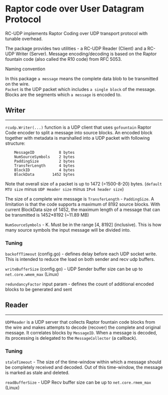 # Raptor code over User Datagram Protocol

RC-UDP implements Raptor Coding over UDP transport protocol with tunable overhead. 


The package provides two utilities - a RC-UDP Reader (Client) and a RC-UDP Writer (Server). Message encoding/decoding is based on the Raptor fountain code (also called the R10 code) from RFC 5053.


Naming convention

In this package `a message` means the complete data blob to be transmitted on the wire. \
 `Packet` is the UDP packet which includes `a single block` of the message. \
 Blocks are the segments which `a message` is encoded to.

## Writer
----------------

`rcudp.Writer(...)` function is a UDP client that uses `gofountain` Raptor Code encoder to split a message into source blocks. An encoded block together with metadata is marshalled into a UDP packet with following structure:


```
    MessageID           8 bytes
	NumSourceSymbols    2 bytes
	PaddingSize         2 bytes
	TransferLength      4 bytes
	BlockID             4 bytes
	BlockData        1452 bytes
```

Note that overall size of a packet is up to 1472 (=1500-8-20) bytes. (`default MTU size` minus `UDP Header size` minus `IPv4 header size`)

The size of a complete wire message is `TransferLength` - `PaddingSize`. A limitation is that the code supports a maximum of 8192 source blocks. With current BlockData size of 1452, the maximum length of a message that can be transmitted is 1452*8192 (~11.89 MB)

`NumSourceSymbols` - K. Must be in the range [4, 8192] (inclusive). This is how many source symbols the input message will be divided into.

### Tuning

`backoffTimeout` (config.go) - defines delay before each UDP socket write. This is intended to reduce the load on both sender and recv udp buffers.
 
`writeBufferSize` (config.go) - UDP Sender buffer size can be up to `net.core.wmem_max` (Linux)

`redundancyFactor` input param - defines the count of additional encoded blocks to be generated and sent

## Reader
-----

`UDPReader` is a UDP server that collects Raptor fountain code blocks from the wire and makes attempts to decode (recover) the complete and original message. It correlates blocks by `MessageID`. When a message is decoded, its processing is delegated to the `MessageCollector` (a callback). 


### Tuning


`staleTimeout` - The size of the time-window within which a message should be completely received and decoded. Out of this time-window, the message is marked as stale and deleted.

`readBufferSize` - UDP Recv buffer size can be up to `net.core.rmem_max` (Linux)




